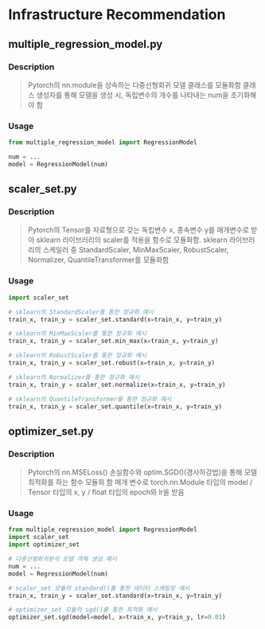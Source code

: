 # Infrastructure Recommendation

## multiple_regression_model.py

### Description

> Pytorch의 nn.module을 상속하는 다중선형회귀 모델 클래스를 모듈화함
> 클래스 생성자를 통해 모델을 생성 시, 독립변수의 개수를 나타내는 num을 초기화해야 함

### Usage
```python
from multiple_regression_model import RegressionModel

num = ...
model = RegressionModel(num)
```

## scaler_set.py

### Description

> Pytorch의 Tensor를 자료형으로 갖는 독립변수 x, 종속변수 y를 매개변수로 받아 sklearn 라이브러리의 scaler를 적용을 함수로 모듈화함.
> sklearn 라이브러리의 스케일러 중 StandardScaler, MinMaxScaler, RobustScaler, Normalizer, QuantileTransformer를 모듈화함

### Usage
```python
import scaler_set

# sklearn의 StandardScaler를 통한 정규화 예시
train_x, train_y = scaler_set.standard(x=train_x, y=train_y)

# sklearn의 MinMaxScaler를 통한 정규화 예시
train_x, train_y = scaler_set.min_max(x=train_x, y=train_y)

# sklearn의 RobustScaler를 통한 정규화 예시
train_x, train_y = scaler_set.robust(x=train_x, y=train_y)

# sklearn의 Normalizer를 통한 정규화 예시
train_x, train_y = scaler_set.normalize(x=train_x, y=train_y)

# sklearn의 QuantileTransformer를 통한 정규화 예시
train_x, train_y = scaler_set.quantile(x=train_x, y=train_y)
```

## optimizer_set.py

### Description
> Pytorch의 nn.MSELoss() 손실함수와 optim.SGD()(경사하강법)을 통해 모델 최적화를 하는 함수 모듈화 함
> 매개 변수로 torch.nn.Module 타입의 model / Tensor 타입의 x, y / float 타입의 epoch와 lr을 받음

### Usage
```python
from multiple_regression_model import RegressionModel
import scaler_set
import optimizer_set

# 다중선형회귀분석 모델 객체 생성 예시
num = ...
model = RegressionModel(num)

# scaler_set 모듈의 standard()를 통한 데이터 스케일링 예시 
train_x, train_y = scaler_set.standard(x=train_x, y=train_y)

# optimizer_set 모듈의 sgd()릍 통한 최적화 예시
optimizer_set.sgd(model=model, x=train_x, y=train_y, lr=0.01)
```